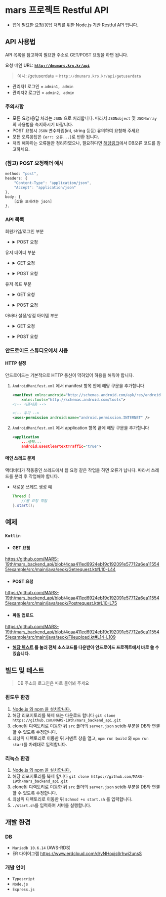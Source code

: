 # mars 프로젝트 Restful API
-   앱에 필요한 요청/응답 처리를 위한 Node.js 기반 Restful API 입니다.

## API 사용법
API 목록을 참고하여 필요한 주소로 GET/POST 요청을 하면 됩니다.

요청 메인 URL: <code><b>http://dmumars.kro.kr/api</b></code>
> 예시: /getuserdata = `http://dmumars.kro.kr/api/getuserdata`
* 관리자1 로그인 = `admin1, admin`
* 관리자2 로그인 = `admin2, admin`

### 주의사항
-   모든 요청/응답 처리는 `JSON` 으로 처리합니다. 따라서 `JSONobject` 및 `JSONarray` 의 사용법을 숙지하시기 바랍니다.
-   POST 요청시 `JSON` 변수타입(int, string 등등) 유의하여 요청해 주세요
-   모든 오류응답은 `{err: 오류...}`로 반환 됩니다.
-   처리 해야하는 오류들만 정리하였으나, 필요하다면 [해당링크](https://dev.mysql.com/doc/mysql-errors/8.0/en/server-error-reference.html)에서 DB오류 코드를 참고하세요.

### (참고) POST 요청해더 예시
```javascript
method: "post",
headers: {
    "Content-Type": "application/json",
    "Accept": "application/json"
},
body: {
    [값을 보내려는 json]
},
```

### API 목록
회원가입/로그인 부분

-   <details>
      <summary>POST 요청</summary>

    #### [/setperson](http://dmumars.kro.kr/api/setperson): 처음 회원 가입시
    요청
    ```javascript
    {id: "id", passwd: "passwd"}
    ```

    정상응답 (code: 200)
    ```javascript
    {results: true}
    // 정상응답 이라는 것을 나타내므로 http응답 코드로도 처리 할 수 있기에 따로 처리할 필요는 없음
    ```

    오류응답 (code: 500)
    -   `{err: "type_err"}`: 요청하는 json 타입이 일치하지 않아서 발생하는 문제<br>
    -   `{err: "ER_DUP_ENTRY"}`: 아이디가 중복되는 오류

    #### [/login](http://dmumars.kro.kr/api/login): 로그인
    요청
    ```javascript
    {id: "admin1", passwd: "admin"}
    ```

    정상응답 (code 200)
    ```javascript
    {
        user_name: "관리자1",   //이름
        user_id: "admin1",  //아이디
        choice_mark: "프로그래밍",  //설정 목표
        user_title: "관리자",   //칭호
        profile_local: "default_profile.png",   //프사 경로
        life: 3,    //목숨
        money: 0,   //제화
        level: 1    //레벨
    }
    ```

    오류응답 (code: 500)
    -   `{err: "type_err"}`: 요청하는 json 타입이 일치하지 않아서 발생하는 문제<br>
    -   `{err: "is_new"}`: 회원 가입만 해놓고 아무런 정보를 입력하지 않은 상태<br>
    -   `{err: "empty"}`: DB에서 해당 회원을 찾을 수 없음(아이디, 페스워드 입력오류)

    #### [/deluser](http://dmumars.kro.kr/api/deluser): 회원 탈퇴
    요청
    ```javascript
    {id: "id", passwd: "passwd"}
    ```

    정상응답 (code: 200)
    ```javascript
    {results: true}
    // 정상응답 이라는 것을 나타내므로 http응답 코드로도 처리 할 수 있기에 따로 처리할 필요는 없음
    ```

    오류응답 (code: 500)
    -   `{err: "type_err"}`: 요청하는 json 타입이 일치하지 않아서 발생하는 문제
</details>

유저 데이터 부분

-   <details>
    <summary>GET 요청</summary>

    #### [/getuserdata/[유저이름]](http://dmumars.kro.kr/api/getuserdata/관리자1): 해당 유저의 정보 리턴
    정상응답 (code: 200)
    ```javascript
    {
        user_name: "관리자1",   //이름
        user_id: "admin1",  //아이디
        choice_mark: "프로그래밍",  //설정 목표
        user_title: "관리자",   //칭호
        profile_local: "default_profile.png",   //프사 경로
        life: 3,    //목숨
        money: 0,   //제화
        level: 1    //레벨
        //유저이름은 관리자1
    }
    ```

    오류응답 (code: 500) 
    -   `{err: "empty"}`: 해당 유저를 찾을 수 없음

    #### [/getfriend/[유저이름]](http://dmumars.kro.kr/api/getfriend/관리자1): 해당 유저의 친구 목록 리턴
    정상응답 (code: 200)   
    ```javascript
    {
        "results":["관리자2"]   //유저이름은 관리자1
    }
    ```

    오류응답 (code: 500)  
    -   `{err: "empty"}`: 해당 유저를 찾을 수 없음

    #### [/getbtmac/[유저이름]](http://dmumars.kro.kr/api/getbtmac/관리자1): 해당 유저의 블루투스 mac 주소 리턴
    정상응답 (code: 200)
    ```javascript
    {
        "bt_mac":"bt_mac1" //유저이름은 관리자1
    }
    ```

    오류응답 (code: 500)  
    -   `{err: "empty"}`: 해당 유저를 찾을 수 없음
</details>

-   <details>
    <summary>POST 요청</summary>

    #### [/setuser](http://dmumars.kro.kr/api/setuser): 유저 정보입력 (최종가입)
    요청
    ```javascript
    {
        user_name: "name",  //닉네임
        user_id: "id",  //아이디
        choice_mark: "프로그래밍",  //선택한 목표
        profile_local: "프사파일 이름" 또는 null //프사 설정 안할꺼면 null 로 설정
    }
    ```

    정상응답 (code: 200)
    ```javascript
    {results: true}
    // 정상응답 이라는 것을 나타내므로 http응답 코드로도 처리 할 수 있기에 따로 처리할 필요는 없음
    ```

    오류응답 (code: 500)  
    -   `{err: "type_err"}`: 요청하는 json 타입이 일치하지 않아서 발생하는 문제<br>
    -   `{err: "ER_DUP_ENTRY"}`: 중복발생<br>
    -   `{err: "ER_NO_REFERENCED_ROW_2"}`: 설정하려는 id, 목표가 DB에 없음(외래키 문제)

    #### [/setmoney](http://dmumars.kro.kr/api/setmoney): 유저 재화 조정
    요청
    ```javascript
    {
        user_name: "관리자1",
        value: 1000
    }
    ```

    정상응답 (code: 200)
      
    ```javascript
    { 
        results: 1000   //설정한 value 값
    }
    ```

    오류응답 (code: 500)  
    -   `{err: "type_err"}`: 요청하는 json 타입이 일치하지 않아서 발생하는 문제

    #### [/setlife](http://dmumars.kro.kr/api/setlife): 유저 목숨 조정
    요청
    ```javascript
    {
        user_name: "관리자1",
        value: 2
    }
    ```

    정상응답 (code: 200)  
    ```javascript
    { 
        results: 2   //설정한 value 값
    }
    ```

    오류응답 (code: 500)
    -   `{err: "type_err"}`: 요청하는 json 타입이 일치하지 않아서 발생하는 문제

    #### [/setlevel](http://dmumars.kro.kr/api/setlevel): 유저 레벨 조정
    요청
    ```javascript
    {
        user_name: "관리자1",
        value: 1
    }
    ```

    정상응답 (code: 200)
    ```javascript
    { 
        results: 1   //설정한 value 값
    }
    ```

    오류응답 (code: 500)  
    -   `{err: "type_err"}`: 요청하는 json 타입이 일치하지 않아서 발생하는 문제

    #### [/setusertitle](http://dmumars.kro.kr/api/setusertitle): 유저 칭호 변경
    요청
    ```javascript
    {
        user_name: "관리자1",
        value: "새싹"
    }
    ```

    정상응답 (code: 200)
    ```javascript
    { 
        results: "새싹"   //설정한 value 값
    }
    ```

    오류응답 (code: 500)
    -   `{err: "type_err"}`: 요청하는 json 타입이 일치하지 않아서 발생하는 문제<br>
    -   `{err: "ER_NO_REFERENCED_ROW_2"}`: 설정하려는 칭호가 DB에 없음(외래키 문제)

    #### [/setname](http://dmumars.kro.kr/api/setname): 유저 이름 변경
    요청
    ```javascript
    {
        curname: "관리자1", //기존이름
        newname: "관리자3"  //바꿀이름
    }
    ```

    정상응답 (code: 200)  
    ```javascript
    { 
        results: "관리자3"  //바꾼이름
    }
    ```

    오류응답 (code: 500)
    -   `{err: "type_err"}`: 요청하는 json 타입이 일치하지 않아서 발생하는 문제<br>
    -   `{err: "exist"}`: 닉네임 중복 발생

    #### [/checkname](http://dmumars.kro.kr/api/checkname): 닉네임 중복 체크
    요청
    ```javascript
    {
        user_name: "닉네임" //닉네임 
    }
    ```

    정상응답 (code: 200)
    ```javascript
    {
        results: true 또는 false // 중복이면 false 아니면 true
    }
    ```

    오류응답 (code: 500)  
    -   `{err: "type_err"}`: 요청하는 json 타입이 일치하지 않아서 발생하는 문제

    #### [/setfriend](http://dmumars.kro.kr/api/setfriend): 친구추가
    요청
    ```javascript
    {
        user_name: "관리자1",   //친구추가 요청자 닉네임
        friend: "관리자2"  //친구 닉네임
    }
    ```

    정상응답 (code: 200)  
    ```javascript
    {results: true}
    // 정상응답 이라는 것을 나타내므로 http응답 코드로도 처리 할 수 있기에 따로 처리할 필요는 없음
    ```

    오류응답 (code: 500)
    -   `{err: "type_err"}`: 요청하는 json 타입이 일치하지 않아서 발생하는 문제<br>
    -   `{err: "ER_DUP_ENTRY"}`: 이미 친구 상태임

    #### [/delfriend](http://dmumars.kro.kr/api/delfriend): 친구삭제
    요청
    ```javascript
    {
        user_name: "관리자1", // 친삭 요청자 닉네임
        friend: "관리자2"  // 친구 닉네임
    }
    ```

    정상응답 (code: 200)  
    ```javascript
    {results: true}
    // 정상응답 이라는 것을 나타내므로 http응답 코드로도 처리 할 수 있기에 따로 처리할 필요는 없음
    ```

    오류응답 (code: 500)
    -   `{err: "type_err"}`: 요청하는 json 타입이 일치하지 않아서 발생하는 문제

    #### [/uploadprofile](http://dmumars.kro.kr/api/uploadprofile): 프로필 사진 업로드
    > 파일 업로드 부분은 예제코드 참고, 파일은 [jpg, jpeg, png] 만 업로드 가능

    요청
    ```javascript
    {
        user_name: string, // 유저닉네임
    }
    ```

    정상응답 (code: 200)  
    ```javascript
    {results: true}
    // 정상응답 이라는 것을 나타내므로 http응답 코드로도 처리 할 수 있기에 따로 처리할 필요는 없음
    ```

    오류응답 (code: 500)
    -   `{err: "file_upload_err"}`: 파일 업로드 과정에서 오류가 생김<br><br>
</details>

</details>

유저 목표 부분

-   <details>
    <summary>GET 요청</summary>

    #### [/getdetailmark/[스킬명]/[주차]](http://dmumars.kro.kr/api/getdetailmark/css/1): 세부 목표에 id 값과 세부목표를 리턴
    정상응답 (code: 200)
    ```javascript
    {"results":[{"mark_id":1,"mark_list":"css의 1주차 강의를 들으시오."}]}  //스킬명 = css , 레벨 = 1

    /* results에 jsonarray가 있고 그 안에 jsonobject가 들어가있는 형태임 파싱시 주의
    스킬명은 스킬트리에 적힌 스킬명 */
    ```

    오류응답 (code: 500)
    - `{ err: "empty" }`: 스킬명이나 해당 주차가 DB에 존재하지 않음

    #### [/getuserskill/[유저이름]](http://dmumars.kro.kr/api/getuserskill/관리자1): 해당 유저의 선택한 스킬트리를 리턴
    정상응답 (code: 200)
    ```javascript
    {"results":["css","html","java","python"]}  //선택한 스킬트리
    ```

    오류응답 (code: 500)
    - `{ err: "empty" }`: 해당 유저가 DB 에 존재하지 않음

    #### [/getusermark/[유저이름]/[스킬명]/[주차]](http://dmumars.kro.kr/api/getusermark/관리자1/css/1): 해당 유저의 선택한 스킬트리를 리턴
    정상응답 (code: 200)
    ```javascript
    {
        "results":
        [{
            "mark_id":3,    //목표 아이디
            "progress":100, //진행도
            "date":"2023-07-09T00:00:00.000Z"   //진행날짜
            
            /* results에 jsonarray가 있고 그 안에 jsonobject가 들어가있는 형태임 파싱시 주의
            목표 아이디는 /getdetailmark 에서 값을 얻어 적절히 사용할것 */
        }]
    }
    ```

    오류응답 (code: 500)
    - `{ err: "empty" }`: 이름, 스킬명, 해당주차가 DB에 존재하지 않음

    #### [/getmoredata/[목표 아이디]](http://dmumars.kro.kr/api/getmoredata/1): 해당 세부목표에 추가 자료를 제공
    정상응답 (code: 200)
    ```javascript
    {
        "results":["https://www.youtube.com/watch?v=asasd", "https://www.youtube.com/watch?v=pkr48S22zH0"]

        /* 해당 세부목표에 유튜브 링크 같은 요소 제공 
        목표 아이디는 /getdetailmark 에서 값을 얻어 적절히 사용할것 */
    }
    ```
    오류응답 (code: 500)
    - `{ err: "empty" }`: 해당 목표id 가 존재하지 않음

    #### [/getskilltree/[목표명]](http://dmumars.kro.kr/api/getskilltree/프로그래밍): 해당 목표에 대한 스킬트리 리턴
    > 목표: 프로그래밍, 등산

    정상응답 (code: 200)
    ```javascript
    {
        "results":
        [
            {"skill_field":"css","skill_level":1},
            {"skill_field":"python","skill_level":1},
            {"skill_field":"html","skill_level":1},
            {"skill_field":"java","skill_level":1},
            {"skill_field":"js","skill_level":2},
            {"skill_field":"backend","skill_level":3},
            {"skill_field":"frontend","skill_level":3},
            {"skill_field":"중간시험","skill_level":4},
            {"skill_field":"jsp","skill_level":5},
            {"skill_field":"node","skill_level":5},
            {"skill_field":"diango","skill_level":5},
            {"skill_field":"react","skill_level":5},
            {"skill_field":"spring","skill_level":5}
        ]

        // results에 jsonarray가 있고 그 안에 jsonobject가 들어가있는 형태임 파싱시 주의
    }
    ```

    오류응답 (code: 500)
    - `{ err: "empty" }`: 해당 목표가 존재하지않음
</details>

-   <details>
      <summary>POST 요청</summary>

    #### [/setuserskill](http://dmumars.kro.kr/api/setuserskill): 사용자 세부진행 목표 설정
    요청
    ```javascript
    {
        user_name: "관리자1",   //닉네임
        mark_id: 1, //목표아이디
        progress: 100,  //진행도

        //목표 아이디는 /getdetailmark 에서 값을 얻어 적절히 사용할것
    }
    ```

    정상응답 (code: 200)
    ```javascript
    {results: true}
    // 정상응답 이라는 것을 나타내므로 http응답 코드로도 처리 할 수 있기에 따로 처리할 필요는 없음
    ```

    오류응답 (code: 500)  
    -   `{err: "type_err"}`: 요청하는 json 타입이 일치하지 않아서 발생하는 문제<br>
    -   `{err: "ER_NO_REFERENCED_ROW_2"}`: 닉네임 또는 목표아이디가 DB에 존재하지 않음

    </details>
</details>

아바타 설정/상점 아이템 부분

-   <details>
    <summary>GET 요청</summary>

    #### [/getuseravatar/[유저이름]](http://dmumars.kro.kr/api/getuseravatar/관리자1): 유저의 아바타 파일들 불러오기
    정상응답 (code: 200)
    ```javascript
    {
        look:"식별하는무언가1",   //표정
        color:"식별하는무언가2"   //색상
    }
    ```

    오류응답 (code: 500)
    - `{ err: "empty" }`: 해당 유저가 DB 에 존재하지 않음

</details>

-   <details>
      <summary>POST 요청</summary>

    #### [/setuseravatar](http://dmumars.kro.kr/api/setuseravatar): 유저 아바타 파일 저장
    요청
    ```javascript
    {
        user_name: "관리자1",    //유저 닉네임
        look: "식별하는무언가", //표정
        color: "식별하는무언가2",   //색상

        /* 프론트에서 유저가 선택한 표정이랑 색상정보를 식별할수 있는 값으로 저장 해야함 */
    }
    ```

    정상응답 (code: 200)
    ```javascript
    {results: true}
    // 정상응답 이라는 것을 나타내므로 http응답 코드로도 처리 할 수 있기에 따로 처리할 필요는 없음
    ```

    오류응답 (code: 500)  
    -   `{err: "type_err"}`: 요청하는 json 타입이 일치하지 않아서 발생하는 문제<br>
    -   `{err: "ER_NO_REFERENCED_ROW_2"}`: 닉네임이 DB에 존재하지 않음
    </details>

### 안드로이드 스튜디오에서 사용
#### HTTP 설정
안드로이드는 기본적으로 HTTP 통신이 막혀있어 허용을 해줘야 합니다.

1. `AndroidManifest.xml` 에서 manifest 항목 안에 해당 구문을 추가합니다<br>

    ```xml
    <manifest xmlns:android="http://schemas.android.com/apk/res/android"
        xmlns:tools="http://schemas.android.com/tools">
    <!-- 기존내용 -->

    <!-- 추가 -->
    <uses-permission android:name="android.permission.INTERNET" /> 
    ```


2. `AndroidManifest.xml` 에서 application 항목 끝에 해당 구문을 추가합니다
    ```xml
    <application
        ...생략...
        android:usesCleartextTraffic="true"> 
    ```
#### 메인 쓰레드 문제
액티비티가 작동중인 쓰레드에서 웹 요청 같은 작업을 하면 오류가 납니다. 따라서 쓰레드를 분리 후 작업해야 합니다.

- 새로운 쓰레드 생성 예

    ```java
    Thread {
        //웹 요청 작업
    }.start();
    ```

## 예제
### `Kotlin` 
-    #### GET 요청
https://github.com/MARS-19th/mars_backend_api/blob/4caa411ed6924eb19c192091e57712a6ea115545/example/src/main/java/seok/Getrequest.kt#L10-L44

-    #### POST 요청
https://github.com/MARS-19th/mars_backend_api/blob/4caa411ed6924eb19c192091e57712a6ea115545/example/src/main/java/seok/Postrequest.kt#L10-L75

-    #### 파일 업로드
https://github.com/MARS-19th/mars_backend_api/blob/4caa411ed6924eb19c192091e57712a6ea115545/example/src/main/java/seok/Fileupload.kt#L14-L109

-    <b>[해당 텍스트](https://github.com/MARS-19th/mars_backend_api/blob/4caa411ed6924eb19c192091e57712a6ea115545/example/src/main/java/seok/Request.kt) 를 눌러 전체 소스코드를 다운받아 안드로이드 프로젝트에서 바로 쓸 수 있습니다.</b>


## 빌드 및 테스트
> DB 주소와 로그인은 따로 물어봐 주세요

### 윈도우 환경

1. [Node.js 와 npm 을 설치합니다.](https://nodejs.org/ko/download)
2. 해당 리포지토리를 복제 또는 다운로드 합니다 `git clone https://github.com/MARS-19th/mars_backend_api.git`
3. clone된 디렉토리로 이동한 뒤 `src` 폴더의 `server.json` setdb 부분을 DB와 연결할 수 있도록 수정합니다.
4. 최상위 디렉토리로 이동한 뒤 커멘트 창을 열고, `npm run build` 와 `npm run start`를 차례대로 입력합니다.

### 리눅스 환경
1. [Node.js 와 npm 을 설치합니다.](https://nodejs.org/ko/download)
2. 해당 리포지토리를 복제 합니다 `git clone https://github.com/MARS-19th/mars_backend_api.git`
3. clone된 디렉토리로 이동한 뒤 `src` 폴더의 `server.json` setdb 부분을 DB와 연결할 수 있도록 수정합니다.
3. 최상위 디렉토리로 이동한 뒤 `$chmod +x start.sh` 를 입력합니다.
4. `./start.sh`를 입력하여 서버를 실행합니다.

## 개발 환경

### DB
-   `Mariadb 10.6.14` (AWS-RDS)
-   ER 다이어그램 https://www.erdcloud.com/d/yNHoxjs6rhwj2unsS

### 개발 언어
-   `Typescript`
-   `Node.js`
-   `Express.js`
